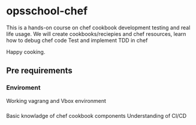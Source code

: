 # opsschool-chef
This is a hands-on course on chef cookbook development testing and real life usage.
We will create cookbooks/reciepies and chef resources, learn how to debug chef code
Test and implement TDD in chef

Happy cooking. 
## Pre requirements
### Enviroment

Working vagrang and Vbox environment

###
Basic knowladge of chef cookbook components 
Understanding of CI/CD

